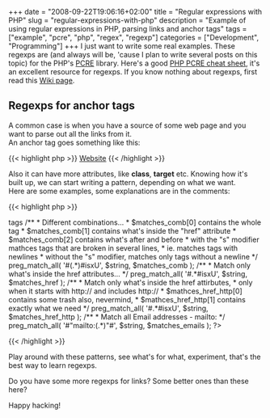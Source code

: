+++
date = "2008-09-22T19:06:16+02:00"
title = "Regular expressions with PHP"
slug = "regular-expressions-with-php"
description = "Example of using regular expressions in PHP, parsing links and anchor tags"
tags = ["example", "pcre", "php", "regex", "regexp"]
categories = ["Development", "Programming"]
+++
I just want to write some real examples. These regexps are (and always will be, 'cause I plan to write several posts on this topic) for the PHP's <a href="http://www.php.net/manual/en/book.pcre.php" target="_blank">PCRE</a> library. Here's a good <a href="http://www.phpguru.org/downloads/PCRE%20Cheat%20Sheet/PHP%20PCRE%20Cheat%20Sheet.pdf" target="_blank">PHP PCRE cheat sheet</a>, it's an excellent resource for regexps. If you know nothing about regexps, first read this <a href="http://en.wikipedia.org/wiki/Regular_expression">Wiki page</a>.

<h2>Regexps for anchor tags</h2>

A common case is when you have a source of some web page and you want to parse out all the links from it.<br />
An anchor tag goes something like this:

{{< highlight php >}}
<a href="http://example.com/" title="Some website">Website</a>
{{< /highlight >}}

Also it can have more attributes, like <b>class</b>, <b>target</b> etc. Knowing how it's built up, we can start writing a pattern, depending on what we want.<br />
Here are some examples, some explanations are in the comments:

{{< highlight php >}}
<?php
// Regexp examples for <a> tags

/**
* Different combinations...
* $matches_comb[0] contains the whole <a> tag
* $matches_comb[1] contains what's inside the "href" attribute
* $matches_comb[2] contains what's after <a> and before </a>
* with the "s" modifier mathces <a> tags that are broken in several lines,
* ie. matches <a> tags with newlines
* without the "s" modifier, matches only <a> tags without a newline
*/
preg_match_all(
    '#<a\s.*href=["\'](.*)["\'].*>(.*)</a>#isxU',
    $string,
    $matches_comb
);

/**
* Match only what's inside the href attributes...
*/
preg_match_all(
    '#<a\s.*href=["\'](.*)["\'].*>.*</a>#isxU',
    $string,
    $matches_href
);

/**
* Match only what's inside the href attirbutes,
* only when it starts with http:// and includes http://
* $mathces_href_http[0] contains some trash also, nevermind,
* $mathces_href_http[1] contains exactly what we need
*/
preg_match_all(
    '#<a\s.*href=["\'](http://.*)["\'].*>.*</a>#isxU',
    $string,
    $matches_href_http
);

/**
* Match all Email addresses - mailto:
*/
preg_match_all(
    '#"mailto:(.*)"#',
    $string,
    $matches_emails
);

?>
{{< /highlight >}}

Play around with these patterns, see what's for what, experiment, that's the best way to learn regexps.

Do you have some more regexps for links? Some better ones than these here?

Happy hacking!

